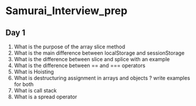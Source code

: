 # Samurai_Interview_prep

## Day 1
1) What is the purpose of the array slice method
2) What is the main difference between localStorage and sessionStorage
3) What is the difference between slice and splice with an example
4) What is the difference between == and === operators
5) What is Hoisting
6) What is destructuring assignment in arrays and objects ? write examples for both
7) What is call stack
8) What is a spread operator
